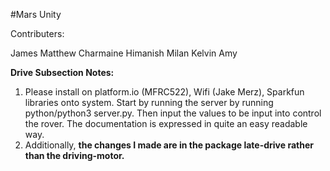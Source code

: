 #Mars Unity

Contributers:

James
Matthew
Charmaine
Himanish
Milan
Kelvin
Amy


**Drive Subsection Notes:**

1) Please install on platform.io (MFRC522), Wifi (Jake Merz), Sparkfun libraries onto system. Start by running the server by running python/python3 server.py. Then input the values to be input into control the rover. The documentation is expressed in quite an easy readable way.
2) Additionally, **the changes I made are in the package late-drive rather than the driving-motor.**
